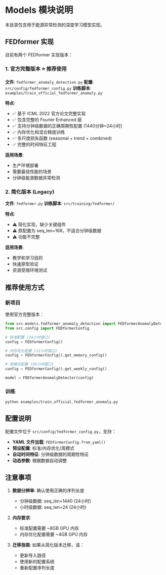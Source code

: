 # Models 模块说明

本目录包含用于能源异常检测的深度学习模型实现。

## FEDformer 实现

目前有两个 FEDformer 实现版本：

### 1. 官方完整版本 ⭐ **推荐使用**

**文件**: `fedformer_anomaly_detection.py`
**配置**: `src/config/fedformer_config.py`
**训练脚本**: `examples/train_official_fedformer_anomaly.py`

**特点**:
- ✅ 基于 ICML 2022 官方论文完整实现
- ✅ 包含完整的 Fourier Enhanced 层
- ✅ 支持分钟级数据的正确周期性配置 (1440分钟=24小时)
- ✅ 内存优化和混合精度训练
- ✅ 多尺度损失函数 (seasonal + trend + combined)
- ✅ 完整的时间特征工程

**适用场景**:
- 生产环境部署
- 需要最佳性能的场景
- 分钟级能源数据异常检测

### 2. 简化版本 (Legacy)

**文件**: `fedformer.py`
**训练脚本**: `src/training/fedformer/`

**特点**:
- ⚠️ 简化实现，缺少关键组件
- ⚠️ 原配置为 seq_len=168，不适合分钟级数据
- ⚠️ 功能不完整

**适用场景**:
- 教学和学习目的
- 快速原型验证
- 资源受限环境测试

## 推荐使用方式

### 新项目
使用官方完整版本：
```python
from src.models.fedformer_anomaly_detection import FEDformerAnomalyDetector
from src.config import FEDformerConfig

# 标准配置 (24小时窗口)
config = FEDformerConfig()

# 内存优化配置 (12小时窗口)  
config = FEDformerConfig().get_memory_config()

# 周模式配置 (36小时窗口)
config = FEDformerConfig().get_weekly_config()

model = FEDformerAnomalyDetector(config)
```

### 训练
```bash
python examples/train_official_fedformer_anomaly.py
```

## 配置说明

配置文件位于 `src/config/fedformer_config.py`，支持：

- **YAML 文件加载**: `FEDformerConfig.from_yaml()`
- **预设配置**: 标准/内存优化/周模式
- **自动时间特征**: 分钟级数据的周期性特征
- **动态参数**: 根据数据自动调整

## 注意事项

1. **数据分辨率**: 确认使用正确的序列长度
   - 分钟级数据: seq_len=1440 (24小时)
   - 小时级数据: seq_len=24 (24小时)

2. **内存要求**: 
   - 标准配置需要 ~8GB GPU 内存
   - 内存优化配置需要 ~4GB GPU 内存

3. **迁移指南**: 如果从简化版本迁移，请：
   - 更新导入路径
   - 使用新的配置系统
   - 重新配置序列长度 